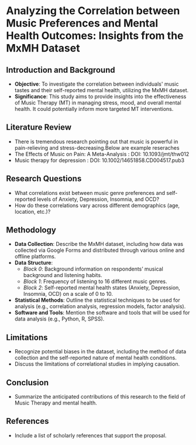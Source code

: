 # Analyzing the Correlation between Music Preferences and Mental Health Outcomes: Insights from the MxMH Dataset

## Introduction and Background
- **Objective**: To investigate the correlation between individuals' music tastes and their self-reported mental health, utilizing the MxMH dataset.
- **Significance**: This study aims to provide insights into the effectiveness of Music Therapy (MT) in managing stress, mood, and overall mental health. It could potentially inform more targeted MT interventions.

## Literature Review
- There is tremendous research pointing out that music is powerful in pain-relieving and stress-decreasing.Below are example reseraches
- The Effects of Music on Pain: A Meta-Analysis : DOI: 10.1093/jmt/thw012
- Music therapy for depression : DOI: 10.1002/14651858.CD004517.pub3


## Research Questions
- What correlations exist between music genre preferences and self-reported levels of Anxiety, Depression, Insomnia, and OCD?
- How do these correlations vary across different demographics (age, location, etc.)?

## Methodology
- **Data Collection**: Describe the MxMH dataset, including how data was collected via Google Forms and distributed through various online and offline platforms.
- **Data Structure**:
    - *Block 0*: Background information on respondents’ musical background and listening habits.
    - *Block 1*: Frequency of listening to 16 different music genres.
    - *Block 2*: Self-reported mental health states (Anxiety, Depression, Insomnia, OCD) on a scale of 0 to 10.
- **Statistical Methods**: Outline the statistical techniques to be used for analysis (e.g., correlation analysis, regression models, factor analysis).
- **Software and Tools**: Mention the software and tools that will be used for data analysis (e.g., Python, R, SPSS).

## Limitations
- Recognize potential biases in the dataset, including the method of data collection and the self-reported nature of mental health conditions.
- Discuss the limitations of correlational studies in implying causation.

## Conclusion
- Summarize the anticipated contributions of this research to the field of Music Therapy and mental health.

## References
- Include a list of scholarly references that support the proposal.
